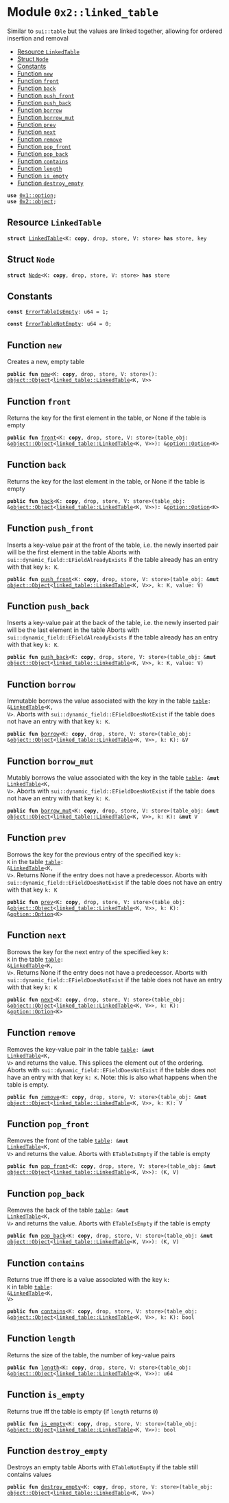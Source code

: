 
<a name="0x2_linked_table"></a>

# Module `0x2::linked_table`

Similar to <code>sui::table</code> but the values are linked together, allowing for ordered insertion and
removal


-  [Resource `LinkedTable`](#0x2_linked_table_LinkedTable)
-  [Struct `Node`](#0x2_linked_table_Node)
-  [Constants](#@Constants_0)
-  [Function `new`](#0x2_linked_table_new)
-  [Function `front`](#0x2_linked_table_front)
-  [Function `back`](#0x2_linked_table_back)
-  [Function `push_front`](#0x2_linked_table_push_front)
-  [Function `push_back`](#0x2_linked_table_push_back)
-  [Function `borrow`](#0x2_linked_table_borrow)
-  [Function `borrow_mut`](#0x2_linked_table_borrow_mut)
-  [Function `prev`](#0x2_linked_table_prev)
-  [Function `next`](#0x2_linked_table_next)
-  [Function `remove`](#0x2_linked_table_remove)
-  [Function `pop_front`](#0x2_linked_table_pop_front)
-  [Function `pop_back`](#0x2_linked_table_pop_back)
-  [Function `contains`](#0x2_linked_table_contains)
-  [Function `length`](#0x2_linked_table_length)
-  [Function `is_empty`](#0x2_linked_table_is_empty)
-  [Function `destroy_empty`](#0x2_linked_table_destroy_empty)


<pre><code><b>use</b> <a href="">0x1::option</a>;
<b>use</b> <a href="object.md#0x2_object">0x2::object</a>;
</code></pre>



<a name="0x2_linked_table_LinkedTable"></a>

## Resource `LinkedTable`



<pre><code><b>struct</b> <a href="linked_table.md#0x2_linked_table_LinkedTable">LinkedTable</a>&lt;K: <b>copy</b>, drop, store, V: store&gt; <b>has</b> store, key
</code></pre>



<a name="0x2_linked_table_Node"></a>

## Struct `Node`



<pre><code><b>struct</b> <a href="linked_table.md#0x2_linked_table_Node">Node</a>&lt;K: <b>copy</b>, drop, store, V: store&gt; <b>has</b> store
</code></pre>



<a name="@Constants_0"></a>

## Constants


<a name="0x2_linked_table_ErrorTableIsEmpty"></a>



<pre><code><b>const</b> <a href="linked_table.md#0x2_linked_table_ErrorTableIsEmpty">ErrorTableIsEmpty</a>: u64 = 1;
</code></pre>



<a name="0x2_linked_table_ErrorTableNotEmpty"></a>



<pre><code><b>const</b> <a href="linked_table.md#0x2_linked_table_ErrorTableNotEmpty">ErrorTableNotEmpty</a>: u64 = 0;
</code></pre>



<a name="0x2_linked_table_new"></a>

## Function `new`

Creates a new, empty table


<pre><code><b>public</b> <b>fun</b> <a href="linked_table.md#0x2_linked_table_new">new</a>&lt;K: <b>copy</b>, drop, store, V: store&gt;(): <a href="object.md#0x2_object_Object">object::Object</a>&lt;<a href="linked_table.md#0x2_linked_table_LinkedTable">linked_table::LinkedTable</a>&lt;K, V&gt;&gt;
</code></pre>



<a name="0x2_linked_table_front"></a>

## Function `front`

Returns the key for the first element in the table, or None if the table is empty


<pre><code><b>public</b> <b>fun</b> <a href="linked_table.md#0x2_linked_table_front">front</a>&lt;K: <b>copy</b>, drop, store, V: store&gt;(table_obj: &<a href="object.md#0x2_object_Object">object::Object</a>&lt;<a href="linked_table.md#0x2_linked_table_LinkedTable">linked_table::LinkedTable</a>&lt;K, V&gt;&gt;): &<a href="_Option">option::Option</a>&lt;K&gt;
</code></pre>



<a name="0x2_linked_table_back"></a>

## Function `back`

Returns the key for the last element in the table, or None if the table is empty


<pre><code><b>public</b> <b>fun</b> <a href="linked_table.md#0x2_linked_table_back">back</a>&lt;K: <b>copy</b>, drop, store, V: store&gt;(table_obj: &<a href="object.md#0x2_object_Object">object::Object</a>&lt;<a href="linked_table.md#0x2_linked_table_LinkedTable">linked_table::LinkedTable</a>&lt;K, V&gt;&gt;): &<a href="_Option">option::Option</a>&lt;K&gt;
</code></pre>



<a name="0x2_linked_table_push_front"></a>

## Function `push_front`

Inserts a key-value pair at the front of the table, i.e. the newly inserted pair will be
the first element in the table
Aborts with <code>sui::dynamic_field::EFieldAlreadyExists</code> if the table already has an entry with
that key <code>k: K</code>.


<pre><code><b>public</b> <b>fun</b> <a href="linked_table.md#0x2_linked_table_push_front">push_front</a>&lt;K: <b>copy</b>, drop, store, V: store&gt;(table_obj: &<b>mut</b> <a href="object.md#0x2_object_Object">object::Object</a>&lt;<a href="linked_table.md#0x2_linked_table_LinkedTable">linked_table::LinkedTable</a>&lt;K, V&gt;&gt;, k: K, value: V)
</code></pre>



<a name="0x2_linked_table_push_back"></a>

## Function `push_back`

Inserts a key-value pair at the back of the table, i.e. the newly inserted pair will be
the last element in the table
Aborts with <code>sui::dynamic_field::EFieldAlreadyExists</code> if the table already has an entry with
that key <code>k: K</code>.


<pre><code><b>public</b> <b>fun</b> <a href="linked_table.md#0x2_linked_table_push_back">push_back</a>&lt;K: <b>copy</b>, drop, store, V: store&gt;(table_obj: &<b>mut</b> <a href="object.md#0x2_object_Object">object::Object</a>&lt;<a href="linked_table.md#0x2_linked_table_LinkedTable">linked_table::LinkedTable</a>&lt;K, V&gt;&gt;, k: K, value: V)
</code></pre>



<a name="0x2_linked_table_borrow"></a>

## Function `borrow`

Immutable borrows the value associated with the key in the table <code><a href="table.md#0x2_table">table</a>: &<a href="linked_table.md#0x2_linked_table_LinkedTable">LinkedTable</a>&lt;K, V&gt;</code>.
Aborts with <code>sui::dynamic_field::EFieldDoesNotExist</code> if the table does not have an entry with
that key <code>k: K</code>.


<pre><code><b>public</b> <b>fun</b> <a href="linked_table.md#0x2_linked_table_borrow">borrow</a>&lt;K: <b>copy</b>, drop, store, V: store&gt;(table_obj: &<a href="object.md#0x2_object_Object">object::Object</a>&lt;<a href="linked_table.md#0x2_linked_table_LinkedTable">linked_table::LinkedTable</a>&lt;K, V&gt;&gt;, k: K): &V
</code></pre>



<a name="0x2_linked_table_borrow_mut"></a>

## Function `borrow_mut`

Mutably borrows the value associated with the key in the table <code><a href="table.md#0x2_table">table</a>: &<b>mut</b> <a href="linked_table.md#0x2_linked_table_LinkedTable">LinkedTable</a>&lt;K, V&gt;</code>.
Aborts with <code>sui::dynamic_field::EFieldDoesNotExist</code> if the table does not have an entry with
that key <code>k: K</code>.


<pre><code><b>public</b> <b>fun</b> <a href="linked_table.md#0x2_linked_table_borrow_mut">borrow_mut</a>&lt;K: <b>copy</b>, drop, store, V: store&gt;(table_obj: &<b>mut</b> <a href="object.md#0x2_object_Object">object::Object</a>&lt;<a href="linked_table.md#0x2_linked_table_LinkedTable">linked_table::LinkedTable</a>&lt;K, V&gt;&gt;, k: K): &<b>mut</b> V
</code></pre>



<a name="0x2_linked_table_prev"></a>

## Function `prev`

Borrows the key for the previous entry of the specified key <code>k: K</code> in the table
<code><a href="table.md#0x2_table">table</a>: &<a href="linked_table.md#0x2_linked_table_LinkedTable">LinkedTable</a>&lt;K, V&gt;</code>. Returns None if the entry does not have a predecessor.
Aborts with <code>sui::dynamic_field::EFieldDoesNotExist</code> if the table does not have an entry with
that key <code>k: K</code>


<pre><code><b>public</b> <b>fun</b> <a href="linked_table.md#0x2_linked_table_prev">prev</a>&lt;K: <b>copy</b>, drop, store, V: store&gt;(table_obj: &<a href="object.md#0x2_object_Object">object::Object</a>&lt;<a href="linked_table.md#0x2_linked_table_LinkedTable">linked_table::LinkedTable</a>&lt;K, V&gt;&gt;, k: K): &<a href="_Option">option::Option</a>&lt;K&gt;
</code></pre>



<a name="0x2_linked_table_next"></a>

## Function `next`

Borrows the key for the next entry of the specified key <code>k: K</code> in the table
<code><a href="table.md#0x2_table">table</a>: &<a href="linked_table.md#0x2_linked_table_LinkedTable">LinkedTable</a>&lt;K, V&gt;</code>. Returns None if the entry does not have a predecessor.
Aborts with <code>sui::dynamic_field::EFieldDoesNotExist</code> if the table does not have an entry with
that key <code>k: K</code>


<pre><code><b>public</b> <b>fun</b> <a href="linked_table.md#0x2_linked_table_next">next</a>&lt;K: <b>copy</b>, drop, store, V: store&gt;(table_obj: &<a href="object.md#0x2_object_Object">object::Object</a>&lt;<a href="linked_table.md#0x2_linked_table_LinkedTable">linked_table::LinkedTable</a>&lt;K, V&gt;&gt;, k: K): &<a href="_Option">option::Option</a>&lt;K&gt;
</code></pre>



<a name="0x2_linked_table_remove"></a>

## Function `remove`

Removes the key-value pair in the table <code><a href="table.md#0x2_table">table</a>: &<b>mut</b> <a href="linked_table.md#0x2_linked_table_LinkedTable">LinkedTable</a>&lt;K, V&gt;</code> and returns the value.
This splices the element out of the ordering.
Aborts with <code>sui::dynamic_field::EFieldDoesNotExist</code> if the table does not have an entry with
that key <code>k: K</code>. Note: this is also what happens when the table is empty.


<pre><code><b>public</b> <b>fun</b> <a href="linked_table.md#0x2_linked_table_remove">remove</a>&lt;K: <b>copy</b>, drop, store, V: store&gt;(table_obj: &<b>mut</b> <a href="object.md#0x2_object_Object">object::Object</a>&lt;<a href="linked_table.md#0x2_linked_table_LinkedTable">linked_table::LinkedTable</a>&lt;K, V&gt;&gt;, k: K): V
</code></pre>



<a name="0x2_linked_table_pop_front"></a>

## Function `pop_front`

Removes the front of the table <code><a href="table.md#0x2_table">table</a>: &<b>mut</b> <a href="linked_table.md#0x2_linked_table_LinkedTable">LinkedTable</a>&lt;K, V&gt;</code> and returns the value.
Aborts with <code>ETableIsEmpty</code> if the table is empty


<pre><code><b>public</b> <b>fun</b> <a href="linked_table.md#0x2_linked_table_pop_front">pop_front</a>&lt;K: <b>copy</b>, drop, store, V: store&gt;(table_obj: &<b>mut</b> <a href="object.md#0x2_object_Object">object::Object</a>&lt;<a href="linked_table.md#0x2_linked_table_LinkedTable">linked_table::LinkedTable</a>&lt;K, V&gt;&gt;): (K, V)
</code></pre>



<a name="0x2_linked_table_pop_back"></a>

## Function `pop_back`

Removes the back of the table <code><a href="table.md#0x2_table">table</a>: &<b>mut</b> <a href="linked_table.md#0x2_linked_table_LinkedTable">LinkedTable</a>&lt;K, V&gt;</code> and returns the value.
Aborts with <code>ETableIsEmpty</code> if the table is empty


<pre><code><b>public</b> <b>fun</b> <a href="linked_table.md#0x2_linked_table_pop_back">pop_back</a>&lt;K: <b>copy</b>, drop, store, V: store&gt;(table_obj: &<b>mut</b> <a href="object.md#0x2_object_Object">object::Object</a>&lt;<a href="linked_table.md#0x2_linked_table_LinkedTable">linked_table::LinkedTable</a>&lt;K, V&gt;&gt;): (K, V)
</code></pre>



<a name="0x2_linked_table_contains"></a>

## Function `contains`

Returns true iff there is a value associated with the key <code>k: K</code> in table
<code><a href="table.md#0x2_table">table</a>: &<a href="linked_table.md#0x2_linked_table_LinkedTable">LinkedTable</a>&lt;K, V&gt;</code>


<pre><code><b>public</b> <b>fun</b> <a href="linked_table.md#0x2_linked_table_contains">contains</a>&lt;K: <b>copy</b>, drop, store, V: store&gt;(table_obj: &<a href="object.md#0x2_object_Object">object::Object</a>&lt;<a href="linked_table.md#0x2_linked_table_LinkedTable">linked_table::LinkedTable</a>&lt;K, V&gt;&gt;, k: K): bool
</code></pre>



<a name="0x2_linked_table_length"></a>

## Function `length`

Returns the size of the table, the number of key-value pairs


<pre><code><b>public</b> <b>fun</b> <a href="linked_table.md#0x2_linked_table_length">length</a>&lt;K: <b>copy</b>, drop, store, V: store&gt;(table_obj: &<a href="object.md#0x2_object_Object">object::Object</a>&lt;<a href="linked_table.md#0x2_linked_table_LinkedTable">linked_table::LinkedTable</a>&lt;K, V&gt;&gt;): u64
</code></pre>



<a name="0x2_linked_table_is_empty"></a>

## Function `is_empty`

Returns true iff the table is empty (if <code>length</code> returns <code>0</code>)


<pre><code><b>public</b> <b>fun</b> <a href="linked_table.md#0x2_linked_table_is_empty">is_empty</a>&lt;K: <b>copy</b>, drop, store, V: store&gt;(table_obj: &<a href="object.md#0x2_object_Object">object::Object</a>&lt;<a href="linked_table.md#0x2_linked_table_LinkedTable">linked_table::LinkedTable</a>&lt;K, V&gt;&gt;): bool
</code></pre>



<a name="0x2_linked_table_destroy_empty"></a>

## Function `destroy_empty`

Destroys an empty table
Aborts with <code>ETableNotEmpty</code> if the table still contains values


<pre><code><b>public</b> <b>fun</b> <a href="linked_table.md#0x2_linked_table_destroy_empty">destroy_empty</a>&lt;K: <b>copy</b>, drop, store, V: store&gt;(table_obj: <a href="object.md#0x2_object_Object">object::Object</a>&lt;<a href="linked_table.md#0x2_linked_table_LinkedTable">linked_table::LinkedTable</a>&lt;K, V&gt;&gt;)
</code></pre>
